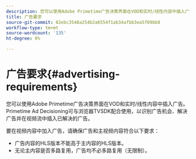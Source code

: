 ```yaml
---
description: 您可以使用Adobe Primetime广告决策界面在VOD和实时/线性内容中插入广告。 Primetime Ad Decisioning可与浏览器TVSDK配合使用，以识别广告机会、解决广告并在视频流中插入已解决的广告。
title: 广告要求
source-git-commit: 02ebc3548a254b2a6554f1ab34afbb3ea5f09bb8
workflow-type: tm+mt
source-wordcount: '135'
ht-degree: 0%

---
```


# 广告要求{#advertising-requirements}

您可以使用Adobe Primetime广告决策界面在VOD和实时/线性内容中插入广告。 Primetime Ad Decisioning可与浏览器TVSDK配合使用，以识别广告机会、解决广告并在视频流中插入已解决的广告。

要在视频内容中加入广告，请确保广告和主视频内容符合以下要求：

* 广告内容的HLS版本不能高于主内容的HLS版本。
* 无论主内容是否多路复用，广告均不必多路复用（无限制）。
